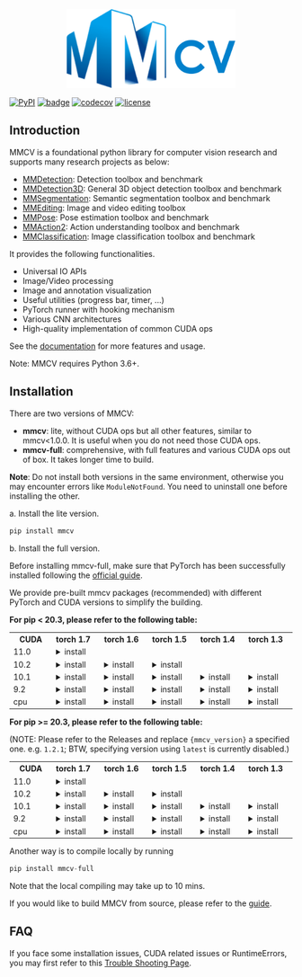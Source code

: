 <div align="center">
    <img src="https://raw.githubusercontent.com/open-mmlab/mmcv/master/docs/mmcv-logo.png" width="300"/>
</div>

[![PyPI](https://img.shields.io/pypi/v/mmcv)](https://pypi.org/project/mmcv) [![badge](https://github.com/open-mmlab/mmcv/workflows/build/badge.svg)](https://github.com/open-mmlab/mmcv/actions) [![codecov](https://codecov.io/gh/open-mmlab/mmcv/branch/master/graph/badge.svg)](https://codecov.io/gh/open-mmlab/mmcv) [![license](https://img.shields.io/github/license/open-mmlab/mmcv.svg)](https://github.com/open-mmlab/mmcv/blob/master/LICENSE)

## Introduction

MMCV is a foundational python library for computer vision research and supports many
research projects as below:

- [MMDetection](https://github.com/open-mmlab/mmdetection): Detection toolbox and benchmark
- [MMDetection3D](https://github.com/open-mmlab/mmdetection3d): General 3D object detection toolbox and benchmark
- [MMSegmentation](https://github.com/open-mmlab/mmsegmentation): Semantic segmentation toolbox and benchmark
- [MMEditing](https://github.com/open-mmlab/mmediting): Image and video editing toolbox
- [MMPose](https://github.com/open-mmlab/mmpose): Pose estimation toolbox and benchmark
- [MMAction2](https://github.com/open-mmlab/mmaction2): Action understanding toolbox and benchmark
- [MMClassification](https://github.com/open-mmlab/mmclassification): Image classification toolbox and benchmark

It provides the following functionalities.

- Universal IO APIs
- Image/Video processing
- Image and annotation visualization
- Useful utilities (progress bar, timer, ...)
- PyTorch runner with hooking mechanism
- Various CNN architectures
- High-quality implementation of common CUDA ops

See the [documentation](http://mmcv.readthedocs.io/en/latest) for more features and usage.

Note: MMCV requires Python 3.6+.

## Installation

There are two versions of MMCV:

- **mmcv**: lite, without CUDA ops but all other features, similar to mmcv<1.0.0. It is useful when you do not need those CUDA ops.
- **mmcv-full**: comprehensive, with full features and various CUDA ops out of box. It takes longer time to build.

**Note**: Do not install both versions in the same environment, otherwise you may encounter errors like `ModuleNotFound`. You need to uninstall one before installing the other.

a. Install the lite version.

```python
pip install mmcv
```

b. Install the full version.

Before installing mmcv-full, make sure that PyTorch has been successfully installed following the [official guide](https://pytorch.org/).

We provide pre-built mmcv packages (recommended) with different PyTorch and CUDA versions to simplify the building.

**For pip < 20.3, please refer to the following table:**
<table class="docutils">
  <tbody>
    <tr>
      <th width="80"> CUDA </th>
      <th valign="bottom" align="left" width="100">torch 1.7</th>
      <th valign="bottom" align="left" width="100">torch 1.6</th>
      <th valign="bottom" align="left" width="100">torch 1.5</th>
      <th valign="bottom" align="left" width="100">torch 1.4</th>
      <th valign="bottom" align="left" width="100">torch 1.3</th>
    </tr>
    <tr>
      <td align="left">11.0</td>
      <td align="left"><details><summary> install </summary><pre><code>pip install mmcv-full==latest+torch1.7.0+cu110 -f https://download.openmmlab.com/mmcv/dist/index.html</code></pre> </details> </td>
      <td align="left"> </td>
      <td align="left"> </td>
      <td align="left"> </td>
      <td align="left"> </td>
    </tr>
    <tr>
      <td align="left">10.2</td>
      <td align="left"><details><summary> install </summary><pre><code>pip install mmcv-full==latest+torch1.7.0+cu102 -f https://download.openmmlab.com/mmcv/dist/index.html</code></pre> </details> </td>
      <td align="left"><details><summary> install </summary><pre><code>pip install mmcv-full==latest+torch1.6.0+cu102 -f https://download.openmmlab.com/mmcv/dist/index.html</code></pre> </details> </td>
      <td align="left"><details><summary> install </summary><pre><code>pip install mmcv-full==latest+torch1.5.0+cu102 -f https://download.openmmlab.com/mmcv/dist/index.html</code></pre> </details> </td>
      <td align="left"> </td>
      <td align="left"> </td>
    </tr>
    <tr>
      <td align="left">10.1</td>
      <td align="left"><details><summary> install </summary><pre><code> pip install mmcv-full==latest+torch1.7.0+cu101 -f https://download.openmmlab.com/mmcv/dist/index.html</code></pre> </details> </td>
      <td align="left"><details><summary> install </summary><pre><code> pip install mmcv-full==latest+torch1.6.0+cu101 -f https://download.openmmlab.com/mmcv/dist/index.html</code></pre> </details> </td>
      <td align="left"><details><summary> install </summary><pre><code> pip install mmcv-full==latest+torch1.5.0+cu101 -f https://download.openmmlab.com/mmcv/dist/index.html</code></pre> </details> </td>
      <td align="left"><details><summary> install </summary><pre><code>pip install mmcv-full==latest+torch1.4.0+cu101 -f https://download.openmmlab.com/mmcv/dist/index.html</code></pre> </details> </td>
      <td align="left"><details><summary> install </summary><pre><code>pip install mmcv-full==latest+torch1.3.0+cu101 -f https://download.openmmlab.com/mmcv/dist/index.html</code></pre> </details> </td>
    </tr>
    <tr>
      <td align="left">9.2</td>
      <td align="left"><details><summary> install </summary><pre><code> pip install mmcv-full==latest+torch1.7.0+cu92 -f https://download.openmmlab.com/mmcv/dist/index.html</code></pre> </details> </td>
      <td align="left"><details><summary> install </summary><pre><code> pip install mmcv-full==latest+torch1.6.0+cu92 -f https://download.openmmlab.com/mmcv/dist/index.html</code></pre> </details> </td>
      <td align="left"><details><summary> install </summary><pre><code> pip install mmcv-full==latest+torch1.5.0+cu92 -f https://download.openmmlab.com/mmcv/dist/index.html</code></pre> </details> </td>
      <td align="left"><details><summary> install </summary><pre><code>pip install mmcv-full==latest+torch1.4.0+cu92 -f https://download.openmmlab.com/mmcv/dist/index.html</code></pre> </details> </td>
      <td align="left"><details><summary> install </summary><pre><code>pip install mmcv-full==latest+torch1.3.0+cu92 -f https://download.openmmlab.com/mmcv/dist/index.html</code></pre> </details> </td>
    </tr>
    <tr>
      <td align="left">cpu</td>
      <td align="left"><details><summary> install </summary><pre><code> pip install mmcv-full==latest+torch1.7.0+cpu -f https://download.openmmlab.com/mmcv/dist/index.html</code></pre> </details> </td>
      <td align="left"><details><summary> install </summary><pre><code> pip install mmcv-full==latest+torch1.6.0+cpu -f https://download.openmmlab.com/mmcv/dist/index.html</code></pre> </details> </td>
      <td align="left"><details><summary> install </summary><pre><code> pip install mmcv-full==latest+torch1.5.0+cpu -f https://download.openmmlab.com/mmcv/dist/index.html</code></pre> </details> </td>
      <td align="left"><details><summary> install </summary><pre><code>pip install mmcv-full==latest+torch1.4.0+cpu -f https://download.openmmlab.com/mmcv/dist/index.html</code></pre> </details> </td>
      <td align="left"><details><summary> install </summary><pre><code>pip install mmcv-full==latest+torch1.3.0+cpu -f https://download.openmmlab.com/mmcv/dist/index.html</code></pre> </details> </td>
    </tr>
  </tbody>
</table>

**For pip >= 20.3, please refer to the following table:**

(NOTE: Please refer to the Releases and replace ``{mmcv_version}`` a specified one. e.g. ``1.2.1``; BTW, specifying version using ``latest`` is currently disabled.)
<table class="docutils">
  <tbody>
    <tr>
      <th width="80"> CUDA </th>
      <th valign="bottom" align="left" width="100">torch 1.7</th>
      <th valign="bottom" align="left" width="100">torch 1.6</th>
      <th valign="bottom" align="left" width="100">torch 1.5</th>
      <th valign="bottom" align="left" width="100">torch 1.4</th>
      <th valign="bottom" align="left" width="100">torch 1.3</th>
    </tr>
    <tr>
      <td align="left">11.0</td>
      <td align="left"><details><summary> install </summary><pre><code>pip install mmcv-full==={mmcv_version} -f https://download.openmmlab.com/mmcv/dist/cu110/torch1.7.0/index.html</code></pre> </details> </td>
      <td align="left"> </td>
      <td align="left"> </td>
      <td align="left"> </td>
      <td align="left"> </td>
    </tr>
    <tr>
      <td align="left">10.2</td>
      <td align="left"><details><summary> install </summary><pre><code>pip install mmcv-full==={mmcv_version} -f https://download.openmmlab.com/mmcv/dist/cu102/torch1.7.0/index.html</code></pre> </details> </td>
      <td align="left"><details><summary> install </summary><pre><code>pip install mmcv-full==={mmcv_version} -f https://download.openmmlab.com/mmcv/dist/cu102/torch1.6.0/index.html</code></pre> </details> </td>
      <td align="left"><details><summary> install </summary><pre><code>pip install mmcv-full==={mmcv_version} -f https://download.openmmlab.com/mmcv/dist/cu102/torch1.5.0/index.html</code></pre> </details> </td>
      <td align="left"> </td>
      <td align="left"> </td>
    </tr>
    <tr>
      <td align="left">10.1</td>
      <td align="left"><details><summary> install </summary><pre><code> pip install mmcv-full==={mmcv_version} -f https://download.openmmlab.com/mmcv/dist/cu101/torch1.7.0/index.html</code></pre> </details> </td>
      <td align="left"><details><summary> install </summary><pre><code> pip install mmcv-full==={mmcv_version} -f https://download.openmmlab.com/mmcv/dist/cu101/torch1.6.0/index.html</code></pre> </details> </td>
      <td align="left"><details><summary> install </summary><pre><code> pip install mmcv-full==={mmcv_version} -f https://download.openmmlab.com/mmcv/dist/cu101/torch1.5.0/index.html</code></pre> </details> </td>
      <td align="left"><details><summary> install </summary><pre><code>pip install mmcv-full==={mmcv_version} -f https://download.openmmlab.com/mmcv/dist/cu101/torch1.4.0/index.html</code></pre> </details> </td>
      <td align="left"><details><summary> install </summary><pre><code>pip install mmcv-full==={mmcv_version} -f https://download.openmmlab.com/mmcv/dist/cu101/torch1.3.0/index.html</code></pre> </details> </td>
    </tr>
    <tr>
      <td align="left">9.2</td>
      <td align="left"><details><summary> install </summary><pre><code> pip install mmcv-full==={mmcv_version} -f https://download.openmmlab.com/mmcv/dist/cu92/torch1.7.0/index.html</code></pre> </details> </td>
      <td align="left"><details><summary> install </summary><pre><code> pip install mmcv-full==={mmcv_version} -f https://download.openmmlab.com/mmcv/dist/cu92/torch1.6.0/index.html</code></pre> </details> </td>
      <td align="left"><details><summary> install </summary><pre><code> pip install mmcv-full==={mmcv_version} -f https://download.openmmlab.com/mmcv/dist/cu92/torch1.5.0/index.html</code></pre> </details> </td>
      <td align="left"><details><summary> install </summary><pre><code>pip install mmcv-full==={mmcv_version} -f https://download.openmmlab.com/mmcv/dist/cu92/torch1.4.0/index.html</code></pre> </details> </td>
      <td align="left"><details><summary> install </summary><pre><code>pip install mmcv-full==={mmcv_version} -f https://download.openmmlab.com/mmcv/dist/cu92/torch1.3.0/index.html</code></pre> </details> </td>
    </tr>
    <tr>
      <td align="left">cpu</td>
      <td align="left"><details><summary> install </summary><pre><code> pip install mmcv-full==={mmcv_version} -f https://download.openmmlab.com/mmcv/dist/cpu/torch1.7.0/index.html</code></pre> </details> </td>
      <td align="left"><details><summary> install </summary><pre><code> pip install mmcv-full==={mmcv_version} -f https://download.openmmlab.com/mmcv/dist/cpu/torch1.6.0/index.html</code></pre> </details> </td>
      <td align="left"><details><summary> install </summary><pre><code> pip install mmcv-full==={mmcv_version} -f https://download.openmmlab.com/mmcv/dist/cpu/torch1.5.0/index.html</code></pre> </details> </td>
      <td align="left"><details><summary> install </summary><pre><code>pip install mmcv-full==={mmcv_version} -f https://download.openmmlab.com/mmcv/dist/cpu/torch1.4.0/index.html</code></pre> </details> </td>
      <td align="left"><details><summary> install </summary><pre><code>pip install mmcv-full==={mmcv_version} -f https://download.openmmlab.com/mmcv/dist/cpu/torch1.3.0/index.html</code></pre> </details> </td>
    </tr>
  </tbody>
</table>

Another way is to compile locally by running

```python
pip install mmcv-full
```

Note that the local compiling may take up to 10 mins.

If you would like to build MMCV from source, please refer to the [guide](https://mmcv.readthedocs.io/en/latest/build.html).

## FAQ

If you face some installation issues, CUDA related issues or RuntimeErrors,
you may first refer to this [Trouble Shooting Page](docs/trouble_shooting.md).

